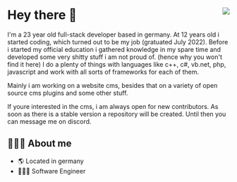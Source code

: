 # Hey there 👋 <img align="right" src="https://komarev.com/ghpvc/?username=nastycodes&style=flat-square&color=blue">

I'm a 23 year old full-stack developer based in germany. At 12 years old i started coding, which turned out to be my job (gratuated July 2022).
Before i started my official education i gathered knowledge in my spare time and developed some very shitty stuff i am not proud of. (hence why you won't find it here)
I do a plenty of things with languages like c++, c#, vb.net, php, javascript and work with all sorts of frameworks for each of them.

Mainly i am working on a website cms, besides that on a variety of open source cms plugins and some other stuff. 

If youre interested in the cms, i am always open for new contributors. As soon as there is a stable version a repository will be created.
Until then you can message me on discord.

## 👨🏻‍💻 About me

- 🌎 Located in germany
- 👨🏻‍💻 Software Engineer
